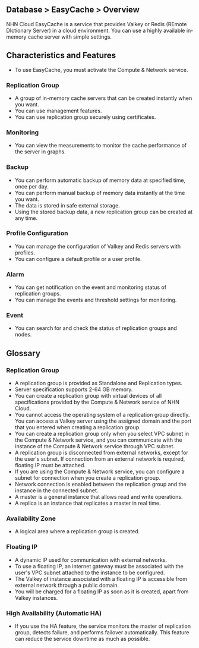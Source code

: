 ## Database > EasyCache > Overview

NHN Cloud EasyCache is a service that provides Valkey or Redis (REmote DIctionary Server) in a cloud environment.
You can use a highly available in-memory cache server with simple settings.

## Characteristics and Features

* To use EasyCache, you must activate the Compute & Network service.

### Replication Group

* A group of in-memory cache servers that can be created instantly when you want.
* You can use management features.
* You can use replication group securely using certificates.

### Monitoring

* You can view the measurements to monitor the cache performance of the server in graphs.

### Backup

* You can perform automatic backup of memory data at specified time, once per day.
* You can perform manual backup of memory data instantly at the time you want.
* The data is stored in safe external storage.
* Using the stored backup data, a new replication group can be created at any time.

### Profile Configuration

* You can manage the configuration of Valkey and Redis servers with profiles.
* You can configure a default profile or a user profile.

### Alarm

* You can get notification on the event and monitoring status of replication groups.
* You can manage the events and threshold settings for monitoring.

### Event

* You can search for and check the status of replication groups and nodes.

## Glossary 

### Replication Group

* A replication group is provided as Standalone and Replication types.
* Server specification supports 2-64 GB memory.
* You can create a replication group with virtual devices of all specifications provided by the Compute & Network service of NHN Cloud.
* You cannot access the operating system of a replication group directly. You can access a Valkey server using the assigned domain and the port that you entered when creating a replication group.
* You can create a replication group only when you select VPC subnet in the Compute & Network service, and you can communicate with the instance of the Compute & Network service through VPC subnet.
* A replication group is disconnected from external networks, except for the user's subnet. If connection from an external network is required, floating IP must be attached.
* If you are using the Compute & Network service, you can configure a subnet for connection when you create a replication group.
* Network connection is enabled between the replication group and the instance in the connected subnet.
* A master is a general instance that allows read and write operations. 
* A replica is an instance that replicates a master in real time.

### Availability Zone

* A logical area where a replication group is created.

### Floating IP

* A dynamic IP used for communication with external networks.
* To use a floating IP, an internet gateway must be associated with the user's VPC subnet attached to the instance to be configured.
* The Valkey of instance associated with a floating IP is accessible from external network through a public domain.
* You will be charged for a floating IP as soon as it is created, apart from Valkey instances.

### High Availability (Automatic HA)

* If you use the HA feature, the service monitors the master of replication group, detects failure, and performs failover automatically. This feature can reduce the service downtime as much as possible.

